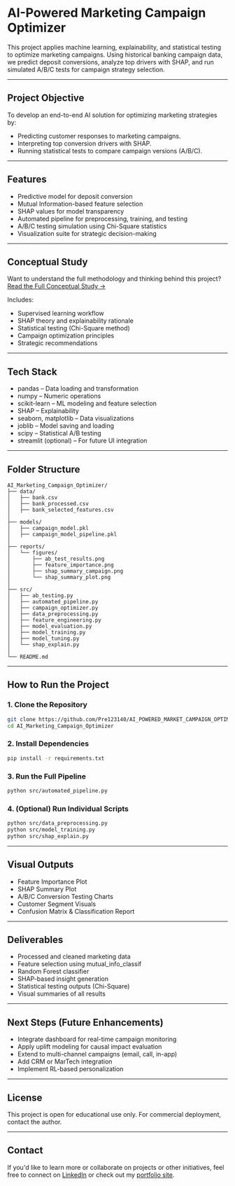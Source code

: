 # AI-Powered Marketing Campaign Optimizer

This project applies machine learning, explainability, and statistical testing to optimize marketing campaigns. Using historical banking campaign data, we predict deposit conversions, analyze top drivers with SHAP, and run simulated A/B/C tests for campaign strategy selection.

---

## Project Objective

To develop an end-to-end AI solution for optimizing marketing strategies by:
- Predicting customer responses to marketing campaigns.
- Interpreting top conversion drivers with SHAP.
- Running statistical tests to compare campaign versions (A/B/C).

---

## Features

- Predictive model for deposit conversion
- Mutual Information-based feature selection
- SHAP values for model transparency
- Automated pipeline for preprocessing, training, and testing
- A/B/C testing simulation using Chi-Square statistics
- Visualization suite for strategic decision-making

---

## Conceptual Study
Want to understand the full methodology and thinking behind this project?
[Read the Full Conceptual Study →](https://github.com/Pre123140/AI_POWERED_MARKET_CAMPAIGN_OPTIMIZER/blob/main/AI_POWERED_MARKET_OPTIMISER.pdf)

Includes:
- Supervised learning workflow
- SHAP theory and explainability rationale
- Statistical testing (Chi-Square method)
- Campaign optimization principles
- Strategic recommendations

---

## Tech Stack

- pandas – Data loading and transformation
- numpy – Numeric operations
- scikit-learn – ML modeling and feature selection
- SHAP – Explainability
- seaborn, matplotlib – Data visualizations
- joblib – Model saving and loading
- scipy – Statistical A/B testing
- streamlit (optional) – For future UI integration

---

## Folder Structure
```
AI_Marketing_Campaign_Optimizer/
├── data/
│   ├── bank.csv
│   ├── bank_processed.csv
│   ├── bank_selected_features.csv
│
├── models/
│   ├── campaign_model.pkl
│   ├── campaign_model_pipeline.pkl
│
├── reports/
│   └── figures/
│       ├── ab_test_results.png
│       ├── feature_importance.png
│       ├── shap_summary_campaign.png
│       └── shap_summary_plot.png
│
├── src/
│   ├── ab_testing.py
│   ├── automated_pipeline.py
│   ├── campaign_optimizer.py
│   ├── data_preprocessing.py
│   ├── feature_engineering.py
│   ├── model_evaluation.py
│   ├── model_training.py
│   ├── model_tuning.py
│   └── shap_explain.py
│
└── README.md
```

---

## How to Run the Project

### 1. Clone the Repository
```bash
git clone https://github.com/Pre123140/AI_POWERED_MARKET_CAMPAIGN_OPTIMIZER
cd AI_Marketing_Campaign_Optimizer
```

### 2. Install Dependencies
```bash
pip install -r requirements.txt
```

### 3. Run the Full Pipeline
```bash
python src/automated_pipeline.py
```

### 4. (Optional) Run Individual Scripts
```bash
python src/data_preprocessing.py
python src/model_training.py
python src/shap_explain.py
```

---

## Visual Outputs

- Feature Importance Plot
- SHAP Summary Plot
- A/B/C Conversion Testing Charts
- Customer Segment Visuals
- Confusion Matrix & Classification Report

---

## Deliverables

- Processed and cleaned marketing data
- Feature selection using mutual_info_classif
- Random Forest classifier
- SHAP-based insight generation
- Statistical testing outputs (Chi-Square)
- Visual summaries of all results

---

## Next Steps (Future Enhancements)

- Integrate dashboard for real-time campaign monitoring
- Apply uplift modeling for causal impact evaluation
- Extend to multi-channel campaigns (email, call, in-app)
- Add CRM or MarTech integration
- Implement RL-based personalization

---

## License

This project is open for educational use only. For commercial deployment, contact the author.

---

##  Contact
If you'd like to learn more or collaborate on projects or other initiatives, feel free to connect on [LinkedIn](https://www.linkedin.com/in/prerna-burande-99678a1bb/) or check out my [portfolio site](https://youtheleader.com/).

